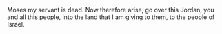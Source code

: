 Moses my servant is dead. Now therefore arise, go over this Jordan, you and all this people, into the land that I am giving to them, to the people of Israel.
